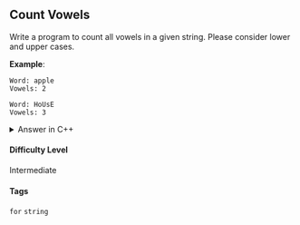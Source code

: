 ## Count Vowels

Write a program to count all vowels in a given string. Please consider lower and upper cases.

**Example**:

```console
Word: apple
Vowels: 2
```

```console
Word: HoUsE
Vowels: 3
```

<details>
<summary>Answer in C++</summary>

```cpp
#include <iostream>
#include <cstring>

using namespace std;

int main(){

    int i;
    int total = 0;
    string word;

    cout << "Word: ";
    cin >> word;

    for (i = 0; i < word.length(); i++){

        if (word[i] == 'a' || word[i] == 'A') {
            total++;
        }
        if (word[i] == 'e' || word[i] == 'E') {
            total++;
        }
        if (word[i] == 'i' || word[i] == 'I') {
            total++;
        }
        if (word[i] == 'o' || word[i] == 'O') {
            total++;
        }
        if (word[i] == 'u' || word[i] == 'U') {
            total++;
        }
    }

    cout << "Vowels: " << total << endl;
}
```

</details>

#### Difficulty Level

Intermediate

#### Tags

`for` `string`
